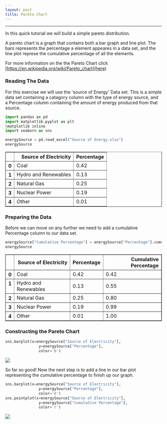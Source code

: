 ```yaml
---
layout: post
title: Pareto Chart
---
```


------
In this quick tutorial we will build a simple pareto distribution.

A pareto chart is a graph that contains both a bar graph and line plot. The bars represents the percentage a element appeares in a data set, and the line plot represe the cumulative percentage of all the elements.

For more information on the the Pareto Chart click [https://en.wikipedia.org/wiki/Pareto_chart](here)

### Reading The Data
For this exercise we will use the 'source of Energy' Data set. This is a simple data set containing a catagory column with the type of energy source, and a Percentage column containing the amount of energy produced from that source.


```python
import pandas as pd
import matplotlib.pyplot as plt
%matplotlib inline
import seaborn as sns
```


```python
energySource = pd.read_excel("Source of Energy.xlsx")
energySource
```




<div>
<style>
    .dataframe thead tr:only-child th {
        text-align: right;
    }

    .dataframe thead th {
        text-align: left;
    }

    .dataframe tbody tr th {
        vertical-align: top;
    }
</style>
<table border="1" class="dataframe">
  <thead>
    <tr style="text-align: right;">
      <th></th>
      <th>Source of Electricity</th>
      <th>Percentage</th>
    </tr>
  </thead>
  <tbody>
    <tr>
      <th>0</th>
      <td>Coal</td>
      <td>0.42</td>
    </tr>
    <tr>
      <th>1</th>
      <td>Hydro and Renewables</td>
      <td>0.13</td>
    </tr>
    <tr>
      <th>2</th>
      <td>Natural Gas</td>
      <td>0.25</td>
    </tr>
    <tr>
      <th>3</th>
      <td>Nuclear Power</td>
      <td>0.19</td>
    </tr>
    <tr>
      <th>4</th>
      <td>Other</td>
      <td>0.01</td>
    </tr>
  </tbody>
</table>
</div>



### Preparing the Data
Before we can move on any further we need to add a cumulative Percentage column to our data set.


```python
energySource["Cumulative Percentage"] = energySource["Percentage"].cumsum()
energySource
```




<div>
<style>
    .dataframe thead tr:only-child th {
        text-align: right;
    }

    .dataframe thead th {
        text-align: left;
    }

    .dataframe tbody tr th {
        vertical-align: top;
    }
</style>
<table border="1" class="dataframe">
  <thead>
    <tr style="text-align: right;">
      <th></th>
      <th>Source of Electricity</th>
      <th>Percentage</th>
      <th>Cumulative Percentage</th>
    </tr>
  </thead>
  <tbody>
    <tr>
      <th>0</th>
      <td>Coal</td>
      <td>0.42</td>
      <td>0.42</td>
    </tr>
    <tr>
      <th>1</th>
      <td>Hydro and Renewables</td>
      <td>0.13</td>
      <td>0.55</td>
    </tr>
    <tr>
      <th>2</th>
      <td>Natural Gas</td>
      <td>0.25</td>
      <td>0.80</td>
    </tr>
    <tr>
      <th>3</th>
      <td>Nuclear Power</td>
      <td>0.19</td>
      <td>0.99</td>
    </tr>
    <tr>
      <th>4</th>
      <td>Other</td>
      <td>0.01</td>
      <td>1.00</td>
    </tr>
  </tbody>
</table>
</div>

### Constructing the Pareto Chart

```python
sns.barplot(x=energySource["Source of Electricity"],
               y=energySource["Percentage"],
               color='b')
```
![](https://github.com/barajaspatrick/barajaspatrick.github.io/blob/master/images/postimages/pareto_1.png?raw=true)


So far so good! Now the next step is to add a line in our bar plot representing the cumulative percentage to finish up our graph.


```python
sns.barplot(x=energySource["Source of Electricity"],
               y=energySource["Percentage"],
               color='b')
sns.pointplot(x=energySource["Source of Electricity"],
               y=energySource["Cumulative Percentage"],
               color='r')
```

![](https://github.com/barajaspatrick/barajaspatrick.github.io/blob/master/images/postimages/pareto_2.png?raw=true)
